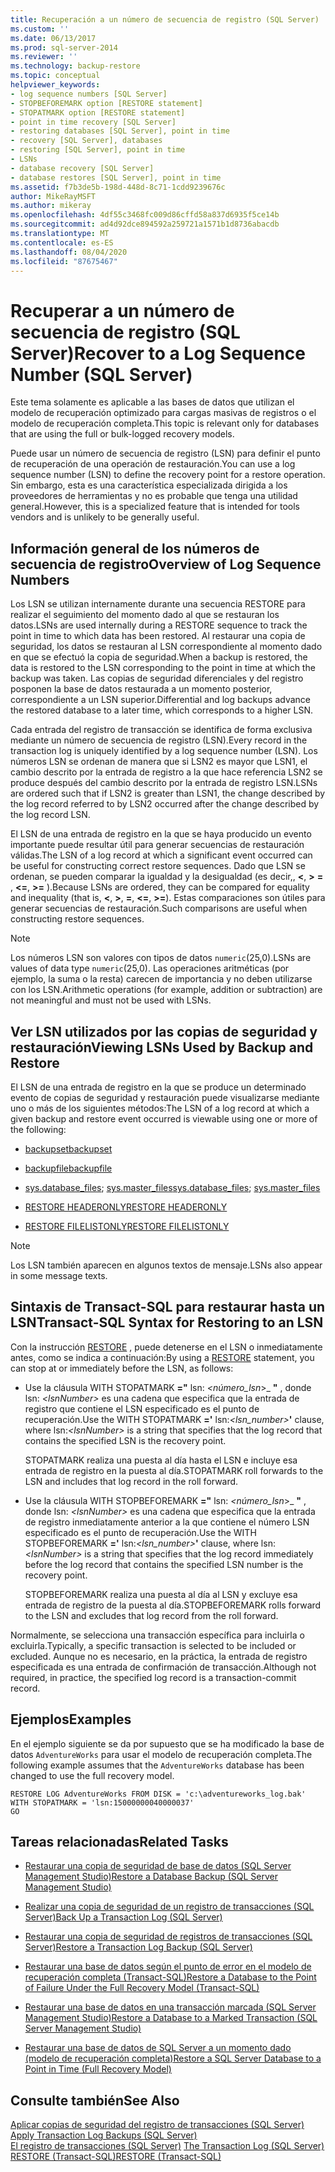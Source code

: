 ```yaml
---
title: Recuperación a un número de secuencia de registro (SQL Server) | Microsoft Docs
ms.custom: ''
ms.date: 06/13/2017
ms.prod: sql-server-2014
ms.reviewer: ''
ms.technology: backup-restore
ms.topic: conceptual
helpviewer_keywords:
- log sequence numbers [SQL Server]
- STOPBEFOREMARK option [RESTORE statement]
- STOPATMARK option [RESTORE statement]
- point in time recovery [SQL Server]
- restoring databases [SQL Server], point in time
- recovery [SQL Server], databases
- restoring [SQL Server], point in time
- LSNs
- database recovery [SQL Server]
- database restores [SQL Server], point in time
ms.assetid: f7b3de5b-198d-448d-8c71-1cdd9239676c
author: MikeRayMSFT
ms.author: mikeray
ms.openlocfilehash: 4df55c3468fc009d86cffd58a837d6935f5ce14b
ms.sourcegitcommit: ad4d92dce894592a259721a1571b1d8736abacdb
ms.translationtype: MT
ms.contentlocale: es-ES
ms.lasthandoff: 08/04/2020
ms.locfileid: "87675467"
---
```

# <a name="recover-to-a-log-sequence-number-sql-server"></a><span data-ttu-id="2daa0-102">Recuperar a un número de secuencia de registro (SQL Server)</span><span class="sxs-lookup"><span data-stu-id="2daa0-102">Recover to a Log Sequence Number (SQL Server)</span></span>
  <span data-ttu-id="2daa0-103">Este tema solamente es aplicable a las bases de datos que utilizan el modelo de recuperación optimizado para cargas masivas de registros o el modelo de recuperación completa.</span><span class="sxs-lookup"><span data-stu-id="2daa0-103">This topic is relevant only for databases that are using the full or bulk-logged recovery models.</span></span>  
  
 <span data-ttu-id="2daa0-104">Puede usar un número de secuencia de registro (LSN) para definir el punto de recuperación de una operación de restauración.</span><span class="sxs-lookup"><span data-stu-id="2daa0-104">You can use a log sequence number (LSN) to define the recovery point for a restore operation.</span></span> <span data-ttu-id="2daa0-105">Sin embargo, esta es una característica especializada dirigida a los proveedores de herramientas y no es probable que tenga una utilidad general.</span><span class="sxs-lookup"><span data-stu-id="2daa0-105">However, this is a specialized feature that is intended for tools vendors and is unlikely to be generally useful.</span></span>  
  
##  <a name="overview-of-log-sequence-numbers"></a><a name="LSNs"></a> <span data-ttu-id="2daa0-106">Información general de los números de secuencia de registro</span><span class="sxs-lookup"><span data-stu-id="2daa0-106">Overview of Log Sequence Numbers</span></span>  
 <span data-ttu-id="2daa0-107">Los LSN se utilizan internamente durante una secuencia RESTORE para realizar el seguimiento del momento dado al que se restauran los datos.</span><span class="sxs-lookup"><span data-stu-id="2daa0-107">LSNs are used internally during a RESTORE sequence to track the point in time to which data has been restored.</span></span> <span data-ttu-id="2daa0-108">Al restaurar una copia de seguridad, los datos se restauran al LSN correspondiente al momento dado en que se efectuó la copia de seguridad.</span><span class="sxs-lookup"><span data-stu-id="2daa0-108">When a backup is restored, the data is restored to the LSN corresponding to the point in time at which the backup was taken.</span></span> <span data-ttu-id="2daa0-109">Las copias de seguridad diferenciales y del registro posponen la base de datos restaurada a un momento posterior, correspondiente a un LSN superior.</span><span class="sxs-lookup"><span data-stu-id="2daa0-109">Differential and log backups advance the restored database to a later time, which corresponds to a higher LSN.</span></span>  
  
 <span data-ttu-id="2daa0-110">Cada entrada del registro de transacción se identifica de forma exclusiva mediante un número de secuencia de registro (LSN).</span><span class="sxs-lookup"><span data-stu-id="2daa0-110">Every record in the transaction log is uniquely identified by a log sequence number (LSN).</span></span> <span data-ttu-id="2daa0-111">Los números LSN se ordenan de manera que si LSN2 es mayor que LSN1, el cambio descrito por la entrada de registro a la que hace referencia LSN2 se produce después del cambio descrito por la entrada de registro LSN.</span><span class="sxs-lookup"><span data-stu-id="2daa0-111">LSNs are ordered such that if LSN2 is greater than LSN1, the change described by the log record referred to by LSN2 occurred after the change described by the log record LSN.</span></span>  
  
 <span data-ttu-id="2daa0-112">El LSN de una entrada de registro en la que se haya producido un evento importante puede resultar útil para generar secuencias de restauración válidas.</span><span class="sxs-lookup"><span data-stu-id="2daa0-112">The LSN of a log record at which a significant event occurred can be useful for constructing correct restore sequences.</span></span> <span data-ttu-id="2daa0-113">Dado que LSN se ordenan, se pueden comparar la igualdad y la desigualdad (es decir,, **\<**, **>** **=** , **\<=**, **>=** ).</span><span class="sxs-lookup"><span data-stu-id="2daa0-113">Because LSNs are ordered, they can be compared for equality and inequality (that is, **\<**, **>**, **=**, **\<=**, **>=**).</span></span> <span data-ttu-id="2daa0-114">Estas comparaciones son útiles para generar secuencias de restauración.</span><span class="sxs-lookup"><span data-stu-id="2daa0-114">Such comparisons are useful when constructing restore sequences.</span></span>  
  
> [!NOTE]  
>  <span data-ttu-id="2daa0-115">Los números LSN son valores con tipos de datos `numeric`(25,0).</span><span class="sxs-lookup"><span data-stu-id="2daa0-115">LSNs are values of data type `numeric`(25,0).</span></span> <span data-ttu-id="2daa0-116">Las operaciones aritméticas (por ejemplo, la suma o la resta) carecen de importancia y no deben utilizarse con los LSN.</span><span class="sxs-lookup"><span data-stu-id="2daa0-116">Arithmetic operations (for example, addition or subtraction) are not meaningful and must not be used with LSNs.</span></span>  
  

  
## <a name="viewing-lsns-used-by-backup-and-restore"></a><span data-ttu-id="2daa0-117">Ver LSN utilizados por las copias de seguridad y restauración</span><span class="sxs-lookup"><span data-stu-id="2daa0-117">Viewing LSNs Used by Backup and Restore</span></span>  
 <span data-ttu-id="2daa0-118">El LSN de una entrada de registro en la que se produce un determinado evento de copias de seguridad y restauración puede visualizarse mediante uno o más de los siguientes métodos:</span><span class="sxs-lookup"><span data-stu-id="2daa0-118">The LSN of a log record at which a given backup and restore event occurred is viewable using one or more of the following:</span></span>  
  
-   [<span data-ttu-id="2daa0-119">backupset</span><span class="sxs-lookup"><span data-stu-id="2daa0-119">backupset</span></span>](/sql/relational-databases/system-tables/backupset-transact-sql)  
  
-   [<span data-ttu-id="2daa0-120">backupfile</span><span class="sxs-lookup"><span data-stu-id="2daa0-120">backupfile</span></span>](/sql/relational-databases/system-tables/backupfile-transact-sql)  
  
-   <span data-ttu-id="2daa0-121">[sys.database_files](/sql/relational-databases/system-catalog-views/sys-database-files-transact-sql); [sys.master_files](/sql/relational-databases/system-catalog-views/sys-master-files-transact-sql)</span><span class="sxs-lookup"><span data-stu-id="2daa0-121">[sys.database_files](/sql/relational-databases/system-catalog-views/sys-database-files-transact-sql); [sys.master_files](/sql/relational-databases/system-catalog-views/sys-master-files-transact-sql)</span></span>  
  
-   [<span data-ttu-id="2daa0-122">RESTORE HEADERONLY</span><span class="sxs-lookup"><span data-stu-id="2daa0-122">RESTORE HEADERONLY</span></span>](/sql/t-sql/statements/restore-statements-headeronly-transact-sql)  
  
-   [<span data-ttu-id="2daa0-123">RESTORE FILELISTONLY</span><span class="sxs-lookup"><span data-stu-id="2daa0-123">RESTORE FILELISTONLY</span></span>](/sql/t-sql/statements/restore-statements-filelistonly-transact-sql)  
  
> [!NOTE]  
>  <span data-ttu-id="2daa0-124">Los LSN también aparecen en algunos textos de mensaje.</span><span class="sxs-lookup"><span data-stu-id="2daa0-124">LSNs also appear in some message texts.</span></span>  
  
## <a name="transact-sql-syntax-for-restoring-to-an-lsn"></a><span data-ttu-id="2daa0-125">Sintaxis de Transact-SQL para restaurar hasta un LSN</span><span class="sxs-lookup"><span data-stu-id="2daa0-125">Transact-SQL Syntax for Restoring to an LSN</span></span>  
 <span data-ttu-id="2daa0-126">Con la instrucción [RESTORE](/sql/t-sql/statements/restore-statements-transact-sql) , puede detenerse en el LSN o inmediatamente antes, como se indica a continuación:</span><span class="sxs-lookup"><span data-stu-id="2daa0-126">By using a [RESTORE](/sql/t-sql/statements/restore-statements-transact-sql) statement, you can stop at or immediately before the LSN, as follows:</span></span>  
  
-   <span data-ttu-id="2daa0-127">Use la cláusula WITH STOPATMARK **="** lsn: _<número_lsn_>_ **"** , donde lsn: *\<lsnNumber>* es una cadena que especifica que la entrada de registro que contiene el LSN especificado es el punto de recuperación.</span><span class="sxs-lookup"><span data-stu-id="2daa0-127">Use the WITH STOPATMARK **='** lsn:_<lsn_number>_**'** clause, where lsn:*\<lsnNumber>* is a string that specifies that the log record that contains the specified LSN is the recovery point.</span></span>  
  
     <span data-ttu-id="2daa0-128">STOPATMARK realiza una puesta al día hasta el LSN e incluye esa entrada de registro en la puesta al día.</span><span class="sxs-lookup"><span data-stu-id="2daa0-128">STOPATMARK roll forwards to the LSN and includes that log record in the roll forward.</span></span>  
  
-   <span data-ttu-id="2daa0-129">Use la cláusula WITH STOPBEFOREMARK **="** lsn: _<número_lsn_>_ **"** , donde lsn: *\<lsnNumber>* es una cadena que especifica que la entrada de registro inmediatamente anterior a la que contiene el número LSN especificado es el punto de recuperación.</span><span class="sxs-lookup"><span data-stu-id="2daa0-129">Use the WITH STOPBEFOREMARK **='** lsn:_<lsn_number>_**'** clause, where lsn:*\<lsnNumber>* is a string that specifies that the log record immediately before the log record that contains the specified LSN number is the recovery point.</span></span>  
  
     <span data-ttu-id="2daa0-130">STOPBEFOREMARK realiza una puesta al día al LSN y excluye esa entrada de registro de la puesta al día.</span><span class="sxs-lookup"><span data-stu-id="2daa0-130">STOPBEFOREMARK rolls forward to the LSN and excludes that log record from the roll forward.</span></span>  
  
 <span data-ttu-id="2daa0-131">Normalmente, se selecciona una transacción específica para incluirla o excluirla.</span><span class="sxs-lookup"><span data-stu-id="2daa0-131">Typically, a specific transaction is selected to be included or excluded.</span></span> <span data-ttu-id="2daa0-132">Aunque no es necesario, en la práctica, la entrada de registro especificada es una entrada de confirmación de transacción.</span><span class="sxs-lookup"><span data-stu-id="2daa0-132">Although not required, in practice, the specified log record is a transaction-commit record.</span></span>  
  
## <a name="examples"></a><span data-ttu-id="2daa0-133">Ejemplos</span><span class="sxs-lookup"><span data-stu-id="2daa0-133">Examples</span></span>  
 <span data-ttu-id="2daa0-134">En el ejemplo siguiente se da por supuesto que se ha modificado la base de datos `AdventureWorks` para usar el modelo de recuperación completa.</span><span class="sxs-lookup"><span data-stu-id="2daa0-134">The following example assumes that the `AdventureWorks` database has been changed to use the full recovery model.</span></span>  
  
```  
RESTORE LOG AdventureWorks FROM DISK = 'c:\adventureworks_log.bak'   
WITH STOPATMARK = 'lsn:15000000040000037'  
GO  
```  
  
##  <a name="related-tasks"></a><a name="RelatedTasks"></a> <span data-ttu-id="2daa0-135">Tareas relacionadas</span><span class="sxs-lookup"><span data-stu-id="2daa0-135">Related Tasks</span></span>  
  
-   [<span data-ttu-id="2daa0-136">Restaurar una copia de seguridad de base de datos &#40;SQL Server Management Studio&#41;</span><span class="sxs-lookup"><span data-stu-id="2daa0-136">Restore a Database Backup &#40;SQL Server Management Studio&#41;</span></span>](restore-a-database-backup-using-ssms.md)  
  
-   [<span data-ttu-id="2daa0-137">Realizar una copia de seguridad de un registro de transacciones &#40;SQL Server&#41;</span><span class="sxs-lookup"><span data-stu-id="2daa0-137">Back Up a Transaction Log &#40;SQL Server&#41;</span></span>](back-up-a-transaction-log-sql-server.md)  
  
-   [<span data-ttu-id="2daa0-138">Restaurar una copia de seguridad de registros de transacciones &#40;SQL Server&#41;</span><span class="sxs-lookup"><span data-stu-id="2daa0-138">Restore a Transaction Log Backup &#40;SQL Server&#41;</span></span>](restore-a-transaction-log-backup-sql-server.md)  
  
-   [<span data-ttu-id="2daa0-139">Restaurar una base de datos según el punto de error en el modelo de recuperación completa &#40;Transact-SQL&#41;</span><span class="sxs-lookup"><span data-stu-id="2daa0-139">Restore a Database to the Point of Failure Under the Full Recovery Model &#40;Transact-SQL&#41;</span></span>](restore-database-to-point-of-failure-full-recovery.md)  
  
-   [<span data-ttu-id="2daa0-140">Restaurar una base de datos en una transacción marcada &#40;SQL Server Management Studio&#41;</span><span class="sxs-lookup"><span data-stu-id="2daa0-140">Restore a Database to a Marked Transaction &#40;SQL Server Management Studio&#41;</span></span>](restore-a-database-to-a-marked-transaction-sql-server-management-studio.md)  
  
-   [<span data-ttu-id="2daa0-141">Restaurar una base de datos de SQL Server a un momento dado &#40;modelo de recuperación completa&#41;</span><span class="sxs-lookup"><span data-stu-id="2daa0-141">Restore a SQL Server Database to a Point in Time &#40;Full Recovery Model&#41;</span></span>](restore-a-sql-server-database-to-a-point-in-time-full-recovery-model.md)  
  
## <a name="see-also"></a><span data-ttu-id="2daa0-142">Consulte también</span><span class="sxs-lookup"><span data-stu-id="2daa0-142">See Also</span></span>  
 <span data-ttu-id="2daa0-143">[Aplicar copias de seguridad del registro de transacciones &#40;SQL Server&#41;](transaction-log-backups-sql-server.md) </span><span class="sxs-lookup"><span data-stu-id="2daa0-143">[Apply Transaction Log Backups &#40;SQL Server&#41;](transaction-log-backups-sql-server.md) </span></span>  
 <span data-ttu-id="2daa0-144">[El registro de transacciones &#40;SQL Server&#41;](../logs/the-transaction-log-sql-server.md) </span><span class="sxs-lookup"><span data-stu-id="2daa0-144">[The Transaction Log &#40;SQL Server&#41;](../logs/the-transaction-log-sql-server.md) </span></span>  
 [<span data-ttu-id="2daa0-145">RESTORE &#40;Transact-SQL&#41;</span><span class="sxs-lookup"><span data-stu-id="2daa0-145">RESTORE &#40;Transact-SQL&#41;</span></span>](/sql/t-sql/statements/restore-statements-transact-sql)  
  
  
